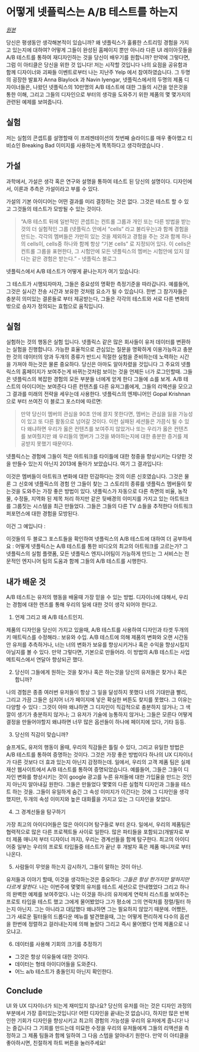 어떻게 넷플릭스는 A/B 테스트를 하는지
==================
[*원본*](https://uxdesign.cc/how-netflix-does-a-b-testing-87df9f9bf57c)

당신은 평생동안 생각해본적이 있습니까? 왜 넷플릭스가 훌륭한 스트리밍 경험을 가지고 있는지에 대하여?
어떻게 그들이 완성된 홈페이지 뿐만 아니라 다른 UI 레이아웃들을 A/B 테스트를 통하여 재디자인하는 것을 당신이 배우기를 원합니까? 만약에 그렇다면, 그럼 이 아티클은 당신을 위한 것 입니다!
저는 시작할 것입니다 나의 요점을 공유함과 함께 디자이너와 괴짜들 이벤트로부터 나는 지난주 Yelp 에서 참여하였습니다. 그 두명의 굉장한 발표자 Anna Blaylock 과 Navin Iyengar, 넷플릭스에서의 두명의 제품 디자이너들은, 나왔던 넷플릭스의 10만명의 A/B 테스트에 대한 그들의 시간을 얻은것을 통한 이해, 그리고 그들의 디자인으로 부터의 생각을 도와주기 위한 제품의 몇 몇가지의 관련된 예제를 보여줍니다.

## 실험

저는 실험의 콘셉트를 설명할때 이 프레젠테이션의 첫번째 슬라이드를 매우 좋아했고 티비쇼인 Breaking Bad 이미지를 사용하는게 똑똑하다고 생각하였습니다 .

## 가설

과학에서, 가설은 생각 혹은 연구와 설명을 통하여 테스트 된 당신의 설명이다.
디자인에서, 이론과 추측은 가설이라고 부를 수 있다.

가설의 기본 아이디어는 어떤 결과를 미리 결정하는 것은 없다.
그것은 테스트 할 수 있고 그것들의 테스트가 모방될 수 있는 것이다.

> “A/B 테스트 뒤에 일반적인 콘셉트는 컨트롤 그룹과 개인 또는 다른 방법을 받는 것의 더 실험적인 그룹 (넷플릭스 안에서 “cells” 라고 불리우는)과 함께 경험을 만드는. 각각의 멤버들은 가만히 있는 것을 제외하고 경험을 주는 것과 함께 하나의 cells이, cells중 하나와 함께 항상 “기본 cells” 로 지정되어 있다. 이 cells은 컨트롤 그룹을 표현한다, 그 시험안에 모든 넷플릭스의 멤버는 시험안에 있지 않다는 같은 경험은 받는다.” - 넷플릭스 블로그

넷플릭스에서 A/B 테스트가 어떻게 끝나는지가 여기 있습니다:

 그 테스트가 시행되자마자, 그들은 중요성의 명확한 측정기준을 따라갑니다. 예를들어, 그것은 실시간 전송 시간과 보유한 것처럼 요소가 될 수 있습니다. 한번 그 참가자들은 충분히 의미있는 결론들로 부터 제공받는다, 그들은 각각의 테스트와 서로 다른 변화의 밖으로 승자가 정의되는 효험으로 움직입니다.

## 실험

실험하는 것의 행동은 실험 입니다. 넷플릭스 같은 많은 회사들이 유저 데이터를 변환하는 실험을 진행합니다. 가능한 효율적으로 관심있는 질문을 명확하게 이용가능하고 충분한 것의 데이터의 양과 두개의 종류가 반드시 적절한 실험을 준비하는데 노력하는 시간을 가져야 하는것은 물론 중요하다.
당신은 아마도 알아차렸을 것입니다 그 주요의 넷플릭스의 홈페이지가 보여주는게 바뀌는것처럼 보이는 것을 언제든 너가 로그인할때. 그들은 넷플릭스의 복잡한 경험의 모든 부분들 너에게 얻게 한다 그들에 쇼를 보게.
A/B 테스트의 아이디어는 보여준다 다른 컨텐츠를 다른 유저그룹에게, 그들의 리액션을 모으고 그 결과를 미래의 전략을 세우는데 사용한다. 넷플릭스의 엔제니어인 Gopal Krishnan 으로 부터 쓰여진 이 블로그 포스터에 따르면:

> 만약 당신이 멤버의 관심을 90초 안에 끌지 못한다면, 멤버는 관심을 잃을 가능성이 있고 또 다른 활동으로 넘어갈 것이다. 이런 실패된 세션들은 가끔식 될 수 있다 왜냐하면 우리가 옳은 컨텐츠를 보여주지 않았거나 또는 우리가 옳은 컨텐츠를 보여줬지만 왜 우리들의 멤버가 그것을 봐야하는지에 대한 충분한 증거를 제공받지 못했기 때문이다.

넷플릭스는 경험에 그들이 적은 아트워크를 타이틀에 대한 청중을 향상시키는 다양한 것을 만들수 있는지 아닌지 2013에 돌아가 보았습니다. 여기 그 결과입니다:

이것은 멤버들이 아트워크 변화에 대한 민감하다는 것의 이른 신호였습니다. 그것은 물론 그 신호에 넷플릭스의 경험 안 그들이 찾는 그 스토리의 종류를 넷플릭스 멤버들이 찾는것을 도와주는 가장 좋은 방법이 있다.
넷플릭스가 자동으로  다른 측면의 비율, 농작물, 수정들, 지역화 된 제목 처리 하지만 같은 뒷배경의 이미지를 가지고 있는 아트워크를 그룹짓는 시스템을 최근 만들었다.
그들은 그들의 다른 TV 쇼들을 추적한다 아트워크 퍼포먼스에 대한 경험을 모방된다.

이건 그 예입니다 :

이것들의 두 블로그 포스트들을 확인하여 넷플릭스의 A/B 테스트에 대하여 더 공부하세요 :
어떻게 넷플릭스는 A/B 테스트를 통한 비디오의 최고의 아트워크를 고르는가?
그 넷플릭스의 실험 플랫폼, 모든 넷플릭스 엔지니어팀이 가능하게 만드는 그 서비스는 전문적인 엔지니어 팀의 도움과 함께 그들의 A/B 테스트를 시행한다.

## 내가 배운 것

A/B 테스트는 유저의 행동을 배울때 가장 믿을 수 있는 방법. 디자이너에 대해서, 우리는 경험에 대한 렌즈를 통해 우리의 일에 대한 것이 생각 되어야 한다고.
1. 언제 그리고 왜 A/B 테스트인지.

제품의 디자인을 당신이 가지고 있을때, A/B 테스트를 사용하여 디자인과 타겟 두개의 키 매트릭스를 수정해라.: 보유와 수입. A/B 테스트에 의해 제품의 변화와 오랜 시간동안 유저를 추측하거나, 너는  너의 변화가 보유를 향상시키거나 혹은 수익을 향상시킬지 아닐지를 볼 수 있다. 만약 그렇다면, 기본으로 만들어라. 이 방법의 A/B 테스트는 사업 메트릭스에서 연달아 향상되곤 했다. 

2. 당신이 그들에게 원하는 것을 찾거나 혹은 하는것을 당신의 유저들은 찾거나 혹은 합니까?

나의 경험은 종종 여러번 유저들이 항상 그 일을 달성하지 못했다 너의 기대만큼 빨리, 그리고 가끔 그들은 심지어 너가 페이지에 넣은 확실한 버튼도 찾지를 못했다. 그 이유는 다양할 수 있다 : 그것이 아마 왜냐하면 그 디자인이 직감적으로 충분하지 않거나; 그 색깔이 생기가 충분하지 않거나; 그 유저가 기술에 능통하지 않거나; 그들은 모른다 어떻게 결정을 만들어야할지 왜냐하면 너무 많은 옵션들이 하나에 페이지에 있다, 기타 등등.

3. 당신의 직감이 맞습니까?

슬프게도, 유저의 행동이 올때, 우리의 직감들은 틀릴 수 있다, 그리고 유일한 방법은 A/B 테스트를 통하여 증명하는 것이다. 그것은 가장 좋은 방법이다 하나의 UX 디자이너가 다른 것보다 더 효과 있는지 아닌지 감정하는데. 일에서, 우리의 고객 제품 팀은 실제 재산 웹사이트에서 A/B 테스트를 통하여 증명되었습니다. 예를들어, 그들은 그들이 디자인 변화를 향상시키는 것이 google 광고를 누른 유저들에 대한 가입율을 만드는 것인지 아닌지 알아내길 원한다. 그들은 만들었다 몇몇의 다른 실험적 디자인과 그들을 테스트 하는 것을.
그들이 유일하게 숨긴 그 속성 이미지가 이긴다는 것에 그 디자인을 생각했지만, 두개의 속성 이미지와 높은 대화률을 가지고 있는 그 디자인을 찾았다.

4. 그 경계선들을 탐구하기

가장 최고의 아이디어들은 많은 아이디어 탐구들로 부터 온다. 일에서, 우리의 제품팀은 협력적으로 많은 다른 프로젝트들 사이로 일한다. 많은 파티들을 포함되고(개발자로 부터 제품 매니저 부터 디자이너 까지), 우리는 경계선들을 함께 탐구한다. 최고의 아이디어중 일부는 우리의 프로토 타입들중 테스트가 끝난 후 개발자 혹은 제품 매니저로 부터 나온다.
 
5. 사람들이 무엇을 하는지 감시하기, 그들이 말하는 것이 아닌.

유저들과 이야기 할때, 이것을 생각하는것은 중요하다: *그들은 항상 한가지만 말하지만 다르게 말한다.* 나는 이번주에 몇몇의 유저를 테스트 세션으로 안내했었다 그리고 하나의 완벽한 예제를 보여주었다.
 나는 이것을 하나의 유저에게 연락처 리스트를 보여주는 프로토 타입을 테스트 했고 그에게 물어봤었다 그가 평소에 그의 연락처를 정렬/필터 하는지 아닌지. 그는 아니라고 대답했다 왜냐하면 그는 필요하지 않았기 때문에. 어쨌든, 그가 새로운 필터들의 드롭다운 메뉴를 발견했을때, 그는 어떻게  편리하게 다수의 옵션을 한번에 정렬하고 걸러내는지에 의해 놀랐다 그리고 즉시 물어봤다 언제 제품으로 나오냐고.

6. 데이터를 사용해 기회의 크기를 추정하기
- 그것은 항상 이유들에 대한 것이다.
- 데이터는 형태 아이디어들을 도와준다.
- 어느 a/b 테스트가 충돌인지 아닌지 확인한다.

## Conclude

UI 와 UX 디자이너가 되는게 재미있지 않나요? 당신의 유저를 아는 것은 디자인 과정의 부분에서 가장 흥미있는것입니다! 어떤 디자인을 끝내는것 없습니다, 하지만 많은 반복인한 기회가 디자인을 향상시키고 최고의 경험의 가능성을 우리의 유저에게 줍니다!
나는 즐깁니다 그 기회를 만드는데 미묘한 수정을 우리의 유저들에게 그들의 리액션을 측정하고 그 제품 팀들과 함께 일하여 그 다음 스텝을 알아내기 원한다.
만약 이 아티클을 좋아하시면, 친절하게 하트 버튼을 눌러주세요!
